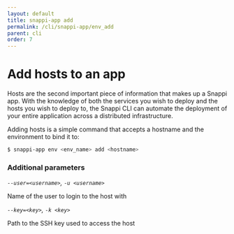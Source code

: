```yaml
---
layout: default
title: snappi-app add
permalink: /cli/snappi-app/env_add
parent: cli
order: 7
---
```


# Add hosts to an app
Hosts are the second important piece of information that makes up a Snappi app. With the knowledge of both 
the services you wish to deploy and the hosts you wish to deploy to, the Snappi CLI can automate the deployment of 
your entire application across a distributed infrastructure.

Adding hosts is a simple command that accepts a hostname and the environment to bind it to:

```sh
$ snappi-app env <env_name> add <hostname>
```

### Additional parameters

*`--user=<username>`, `-u <username>`*

Name of the user to login to the host with

*`--key=<key>`, `-k <key>`*

Path to the SSH key used to access the host
